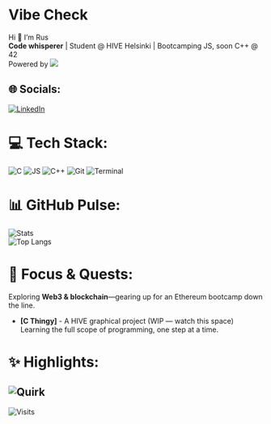# Vibe Check
Hi 👋 I’m Rus<br>
**Code whisperer** | Student @ HIVE Helsinki | Bootcamping JS, soon C++ @ 42<br>
Powered by [![](https://img.shields.io/badge/Tea-%23CBA6F7?style=flat&labelColor=%231E1E2E&color=%23FAB387)](https://en.wikipedia.org/wiki/Tea 'Because coffee’s overrated')

## 🌐 Socials:  
[![LinkedIn](https://img.shields.io/badge/LinkedIn-%2389B4FA?style=flat&logo=simpleicons-linkedin&logoColor=%231E1E2E&labelColor=%231E1E2E&color=%2389B4FA)](https://www.linkedin.com/in/ruslankhakimullin)

# 💻 Tech Stack:  
![C](https://skillicons.dev/icons?i=c) ![JS](https://skillicons.dev/icons?i=js) ![C++](https://skillicons.dev/icons?i=cpp) ![Git](https://skillicons.dev/icons?i=git) ![Terminal](https://skillicons.dev/icons?i=bash)

# 📊 GitHub Pulse:  
![Stats](https://github-readme-stats.vercel.app/api?username=lnemenl&show_icons=true&theme=catppuccin_mocha&hide_border=true&bg_color=1E1E2E&text_color=CDD6F4)  
![Top Langs](https://github-readme-stats.vercel.app/api/top-langs/?username=lnemenl&layout=compact&theme=catppuccin_mocha&hide_border=true)

# 🔭 Focus & Quests:  
Exploring **Web3 & blockchain**—gearing up for an Ethereum bootcamp down the line.  
- **[C Thingy]** - A HIVE graphical project (WIP — watch this space)  
Learning the full scope of programming, one step at a time.

# ✨ Highlights:  
![Quirk](https://greptile-stats.vercel.app/api/widget/lnemenl/quirk?bg_color=1E1E2E&text_color=CDD6F4)  
---
![Visits](https://komarev.com/ghpvc/?username=lnemenl&color=FAB387&style=flat&label=Views)  
